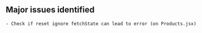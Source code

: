## Major issues identified

    - Check if reset ignore fetchState can lead to error (on Products.jsx)
